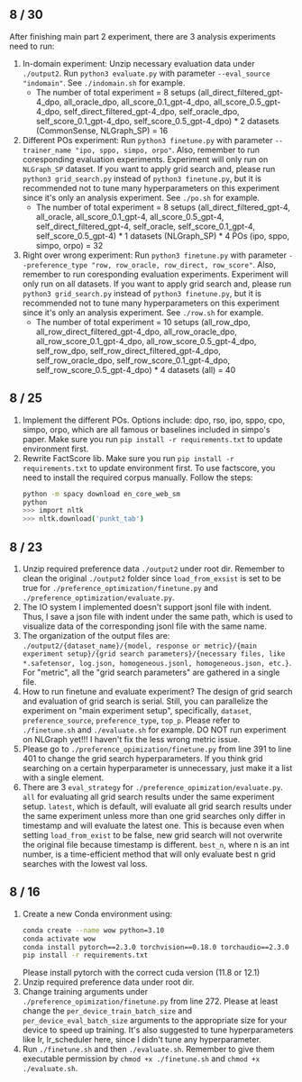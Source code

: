 ## 8 / 30
After finishing main part 2 experiment, there are 3 analysis experiments need to run:
1. In-domain experiment: Unzip necessary evaluation data under `./output2`. Run `python3 evaluate.py` with parameter `--eval_source "indomain"`. See `./indomain.sh` for example. 
   + The number of total experiment = 8 setups (all_direct_filtered_gpt-4_dpo, all_oracle_dpo, all_score_0.1_gpt-4_dpo, all_score_0.5_gpt-4_dpo, self_direct_filtered_gpt-4_dpo, self_oracle_dpo, self_score_0.1_gpt-4_dpo, self_score_0.5_gpt-4_dpo) * 2 datasets (CommonSense, NLGraph_SP) = 16
2. Different POs experiment: Run `python3 finetune.py` with parameter `--trainer_name "ipo, sppo, simpo, orpo"`. Also, remember to run coresponding evaluation experiments. Experiment will only run on `NLGraph_SP` dataset. If you want to apply grid search and, please run `python3 grid_search.py` instead of `python3 finetune.py`, but it is recommended not to tune many hyperparameters on this experiment since it's only an analysis experiment. See `./po.sh` for example. 
   + The number of total experiment = 8 setups (all_direct_filtered_gpt-4, all_oracle, all_score_0.1_gpt-4, all_score_0.5_gpt-4, self_direct_filtered_gpt-4, self_oracle, self_score_0.1_gpt-4, self_score_0.5_gpt-4) * 1 datasets (NLGraph_SP) * 4 POs (ipo, sppo, simpo, orpo) = 32
3. Right over wrong experiment: Run `python3 finetune.py` with parameter `--preference_type "row, row_oracle, row_direct, row_score"`. Also, remember to run coresponding evaluation experiments. Experiment will only run on all datasets. If you want to apply grid search and, please run `python3 grid_search.py` instead of `python3 finetune.py`, but it is recommended not to tune many hyperparameters on this experiment since it's only an analysis experiment. See `./row.sh` for example. 
   + The number of total experiment = 10 setups (all_row_dpo, all_row_direct_filtered_gpt-4_dpo, all_row_oracle_dpo, all_row_score_0.1_gpt-4_dpo, all_row_score_0.5_gpt-4_dpo, self_row_dpo, self_row_direct_filtered_gpt-4_dpo, self_row_oracle_dpo, self_row_score_0.1_gpt-4_dpo, self_row_score_0.5_gpt-4_dpo) * 4 datasets (all) = 40

## 8 / 25
1. Implement the different POs. Options include: dpo, rso, ipo, sppo, cpo, simpo, orpo, which are all famous or baselines included in simpo's paper. Make sure you run `pip install -r requirements.txt` to update environment first.
2. Rewrite FactScore lib. Make sure you run `pip install -r requirements.txt` to update environment first. To use factscore, you need to install the required corpus manually. Follow the steps:
   ```bash
   python -m spacy download en_core_web_sm
   python
   >>> import nltk
   >>> nltk.download('punkt_tab')
   ```

## 8 / 23
1. Unzip required preference data `./output2` under root dir. Remember to clean the original `./output2` folder since `load_from_exsist` is set to be true for `./preference_optimization/finetune.py` and `./preference_optimization/evaluate.py`.
2. The IO system I implemented doesn't support jsonl file with indent. Thus, I save a json file with indent under the same path, which is used to visualize data of the corresponding jsonl file with the same name.
3. The organization of the output files are: `./output2/{dataset_name}/{model, response or metric}/{main experiment setup}/{grid search parameters}/{necessary files, like *.safetensor, log.json, homogeneous.jsonl, homogeneous.json, etc.}`. For "metric", all the "grid search parameters" are gathered in a single file.
4. How to run finetune and evaluate experiment? The design of grid search and evaluation of grid search is serial. Still, you can parallelize the experiment on "main experiment setup", specifically, `dataset`, `preference_source`, `preference_type`, `top_p`. Please refer to `./finetune.sh` and `./evaluate.sh` for example. DO NOT run experiment on NLGraph yet!!! I haven't fix the less wrong metric issue.
5. Please go to `./preference_opimization/finetune.py` from line 391 to line 401 to change the grid search hyperparameters. If you think grid searching on a certain hyperparameter is unnecessary, just make it a list with a single element.
6. There are 3 `eval_strategy` for `./preference_opimization/evaluate.py`. `all` for evaluating all grid search results under the same experiment setup. `latest`, which is default, will evaluate all grid search results under the same experiment unless more than one grid searches only differ in timestamp and will evaluate the latest one. This is because even when setting `load_from_exist` to be false, new grid search will not overwrite the original file because timestamp is different. `best_n`, where n is an int number, is a time-efficient method that will only evaluate best n grid searches with the lowest val loss.

## 8 / 16
1. Create a new Conda environment using:
    ```bash
    conda create --name wow python=3.10
    conda activate wow
    conda install pytorch==2.3.0 torchvision==0.18.0 torchaudio==2.3.0 pytorch-cuda=12.1 -c pytorch -c nvidia
    pip install -r requirements.txt
   
    ```
   Please install pytorch with the correct cuda version (11.8 or 12.1)
2. Unzip required preference data under root dir.
3. Change training arguments under `./preference_opimization/finetune.py` from line 272. Please at least change the `per_device_train_batch_size` and `per_device_eval_batch_size` arguments to the appropriate size for your device to speed up training. It's also suggested to tune hyperparameters like lr, lr_scheduler here, since I didn't tune any hyperparameter.
4. Run `./finetune.sh` and then `./evaluate.sh`. Remember to give them executable permission by `chmod +x ./finetune.sh` and `chmod +x ./evaluate.sh`.